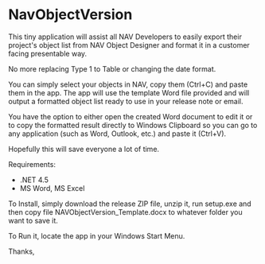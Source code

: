 # NavObjectVersion
This tiny application will assist all NAV Developers to easily export their project's object list from NAV Object Designer and format it in a customer facing presentable way.

No more replacing Type 1 to Table or changing the date format.

You can simply select your objects in NAV, copy them (Ctrl+C) and paste them in the app.
The app will use the template Word file provided and will output a formatted object list ready to use in your release note or email.

You have the option to either open the created Word document to edit it or to copy the formatted result directly to Windows Clipboard so you can go to any application (such as Word, Outlook, etc.) and paste it (Ctrl+V).

Hopefully this will save everyone a lot of time.

Requirements: 
- .NET 4.5
- MS Word, MS Excel

To Install, simply download the release ZIP file, unzip it, run setup.exe and then copy file NAVObjectVersion_Template.docx to whatever folder you want to save it.

To Run it, locate the app in your Windows Start Menu.

Thanks,
